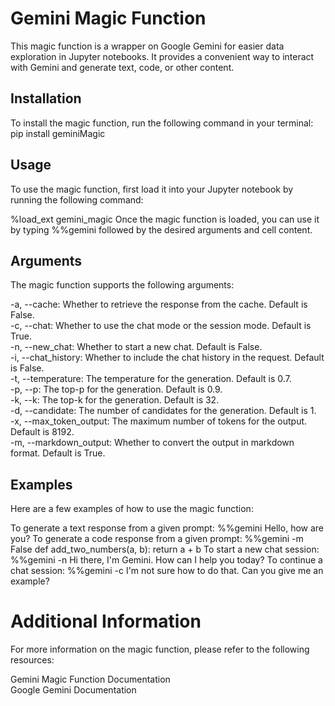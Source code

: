 # Gemini Magic Function
This magic function is a wrapper on Google Gemini for easier data exploration in Jupyter notebooks. It provides a convenient way to interact with Gemini and generate text, code, or other content.

## Installation
To install the magic function, run the following command in your terminal:
pip install geminiMagic

## Usage
To use the magic function, first load it into your Jupyter notebook by running the following command:

%load_ext gemini_magic
Once the magic function is loaded, you can use it by typing %%gemini followed by the desired arguments and cell content.

## Arguments
The magic function supports the following arguments:

-a, --cache: Whether to retrieve the response from the cache. Default is False.  
-c, --chat: Whether to use the chat mode or the session mode. Default is True.  
-n, --new_chat: Whether to start a new chat. Default is False.  
-i, --chat_history: Whether to include the chat history in the request. Default is False.  
-t, --temperature: The temperature for the generation. Default is 0.7.  
-p, --p: The top-p for the generation. Default is 0.9.  
-k, --k: The top-k for the generation. Default is 32.  
-d, --candidate: The number of candidates for the generation. Default is 1.  
-x, --max_token_output: The maximum number of tokens for the output. Default is 8192.  
-m, --markdown_output: Whether to convert the output in markdown format. Default is True.  

## Examples
Here are a few examples of how to use the magic function:

To generate a text response from a given prompt:
%%gemini
Hello, how are you?
To generate a code response from a given prompt:
%%gemini -m False
def add_two_numbers(a, b):
  return a + b
To start a new chat session:
%%gemini -n
Hi there, I'm Gemini. How can I help you today?
To continue a chat session:
%%gemini -c
I'm not sure how to do that. Can you give me an example?

# Additional Information
For more information on the magic function, please refer to the following resources:

Gemini Magic Function Documentation  
Google Gemini Documentation  
